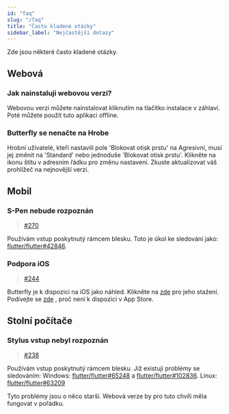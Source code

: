 ```yaml
---
id: "faq"
slug: "/faq"
title: "Často kladené otázky"
sidebar_label: "Nejčastější dotazy"
---
```


Zde jsou některé často kladené otázky.

## Webová

### Jak nainstaluji webovou verzi?

Webovou verzi můžete nainstalovat kliknutím na tlačítko instalace v záhlaví. Poté můžete použít tuto aplikaci offline.

### Butterfly se nenačte na Hrobe

Hrobní uživatelé, kteří nastavili pole 'Blokovat otisk prstu' na Agresivní, musí jej změnit na 'Standard' nebo jednoduše 'Blokovat otisk prstu'. Klikněte na ikonu štítu v adresním řádku pro změnu nastavení. Zkuste aktualizovat váš prohlížeč na nejnovější verzi.

## Mobil

### S-Pen nebude rozpoznán

> [#270](https://github.com/LinwoodDev/Butterfly/issues/270)

Používám vstup poskytnutý rámcem blesku. Toto je úkol ke sledování jako: [flutter/flutter#42846](https://github.com/flutter/flutter/issues/42846).

### Podpora iOS

> [#244](https://github.com/LinwoodDev/Butterfly/issues/244)

Butterfly je k dispozici na iOS jako náhled. Klikněte na [zde](https://butterfly.linwood.dev/downloads/ios) pro jeho stažení. Podívejte se [zde](https://github.com/LinwoodDev/Butterfly/issues/244#issuecomment-1935460878) , proč není k dispozici v App Store.

## Stolní počítače

### Stylus vstup nebyl rozpoznán

> [#238](https://github.com/LinwoodDev/Butterfly/issues/238)

Používám vstup poskytnutý rámcem blesku. Již existují problémy se sledováním: Windows: [flutter/flutter#65248](https://github.com/flutter/flutter/issues/65248) a [flutter/flutter#102836](https://github.com/flutter/flutter/issues/102836). Linux: [flutter/flutter#63209](https://github.com/flutter/flutter/issues/63209)

Tyto problémy jsou o něco starší. Webová verze by pro tuto chvíli měla fungovat v pořádku.
